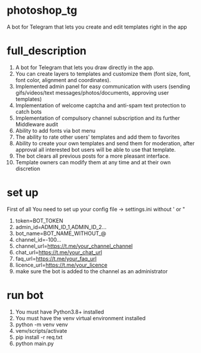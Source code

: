 # photoshop_tg
A bot for Telegram that lets you create and edit templates right in the app

# full_description
1) A bot for Telegram that lets you draw directly in the app.
2) You can create layers to templates and customize them (font size, font, font color, alignment and coordinates).
3) Implemented admin panel for easy communication with users (sending gifs/videos/text messages/photos/documents, approving user templates) 
4) Implementation of welcome captcha and anti-spam text protection to catch bots
5) Implementation of compulsory channel subscription and its further Middleware audit
6) Ability to add fonts via bot menu
7) The ability to rate other users' templates and add them to favorites
8) Ability to create your own templates and send them for moderation, after approval all interested bot users will be able to use that template.
9) The bot clears all previous posts for a more pleasant interface.
10) Template owners can modify them at any time and at their own discretion

# set up
First of all You need to set up your config file -> settings.ini without ' or "

1) token=BOT_TOKEN
2) admin_id=ADMIN_ID_1,ADMIN_ID_2...
3) bot_name=BOT_NAME_WITHOUT_@
4) channel_id=-100...
5) channel_url=https://t.me/your_channel_channel
6) chat_url=https://t.me/your_chat_url
7) faq_url=https://t.me/your_faq_url
8) licence_url=https://t.me/your_licence
9) make sure the bot is added to the channel as an administrator

# run bot
1) You must have Python3.8+ installed
2) You must have the venv virtual environment installed
3) python -m venv venv
4) venv/scripts/activate
5) pip install -r req.txt
6) python main.py
